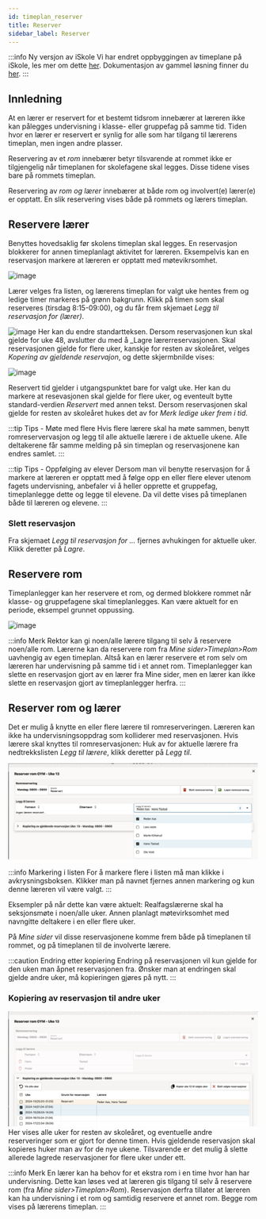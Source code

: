 ```yaml
---
id: timeplan_reserver
title: Reserver
sidebar_label: Reserver
---
```


:::info Ny versjon av iSkole
Vi har endret oppbyggingen av timeplane på iSkole, les mer om dette [her](https://dokumentasjon.iskole.net/blog/timeplan). Dokumentasjon av gammel løsning finner du [her](https://dokumentasjon.iskole.net/docs/timeplan_reserver_old). 
:::

## Innledning
At en lærer er  reservert for et bestemt tidsrom innebærer at læreren ikke kan pålegges undervisning i klasse- eller gruppefag på samme tid. Tiden hvor 
en lærer er reservert er synlig for alle som har tilgang til lærerens timeplan, men ingen andre plasser.

Reservering av et _rom_ innebærer betyr tilsvarende at rommet ikke er tilgjengelig når timeplanen for skolefagene skal legges. Disse tidene vises bare på rommets timeplan.

Reservering av _rom og lærer_ innebærer at både rom og involvert(e) lærer(e) er opptatt. En slik reservering vises både på rommets og lærers timeplan.

## Reservere lærer
Benyttes hovedsaklig før skolens timeplan skal legges. En reservasjon blokkerer for annen timeplanlagt aktivitet for læreren. Eksempelvis kan en reservasjon markere at læreren er opptatt med møtevikrsomhet.

![image](https://github.com/user-attachments/assets/faa8b3bc-18ce-4ffe-a4db-6092ba682c84)

Lærer velges fra listen, og lærerens timeplan for valgt uke hentes frem og ledige timer markeres på grønn bakgrunn. Klikk på timen som skal reserveres (tirsdag 8:15-09:00), og du får frem skjemaet _Legg til reservasjon for (lærer)_. 

![image](https://github.com/user-attachments/assets/f159ec6c-e78b-4697-a5e4-0d703b517013)
Her kan du endre standartteksen. Dersom reservasjonen kun skal gjelde for uke 48, avslutter du med å _Lagre lærerreservasjonen. Skal reservasjonen gjelde for flere uker, kanskje for resten av skoleåret, velges _Kopering av gjeldende reservajon_, og dette skjermbnilde vises:

![image](https://github.com/user-attachments/assets/3ef68971-fe4a-4615-83c3-0e427958d162)



Reservert tid gjelder i utgangspunktet bare for valgt uke. Her kan du markere at resevasjonen skal gjelde for flere uker, og eventeult bytte standard-verdien _Reservert_ med annen tekst. Dersom reservasjonen skal gjelde for resten av skoleåret hukes det av for _Merk ledige uker frem i tid_. 

:::tip Tips - Møte med flere
Hvis flere lærere skal ha møte sammen, benytt romreservervasjon og legg til alle aktuelle lærere i de aktuelle ukene. Alle deltakerene får samme melding på sin timeplan og reservasjonene kan endres samlet.
:::

:::tip Tips - Oppfølging av elever
Dersom man vil benytte reservasjon for å markere at læreren er opptatt med å følge opp en eller flere elever utenom fagets undervisning, anbefaler vi å heller opprette et gruppefag, timeplanlegge dette og legge til elevene. Da vil dette vises på timeplanen både til læreren og elevene.
:::

### Slett reservasjon
Fra skjemaet _Legg til reservasjon for ..._ fjernes avhukingen for aktuelle uker. Klikk deretter på _Lagre_.

## Reservere rom 
Timeplanlegger kan her reservere et rom, og dermed blokkere rommet når klasse- og gruppefagene skal timeplanlegges.
Kan være aktuelt for en periode, eksempel grunnet oppussing.

![image](https://github.com/BarmanHanssen/iskole/assets/80097133/e7587bc6-a3c7-4c8d-b35b-1b62b2b43339)

:::info Merk
Rektor kan gi noen/alle lærere tilgang til selv å reservere noen/alle rom. Lærerne kan da reservere rom fra _Mine sider>Timeplan>Rom_ uavhengig av egen timeplan. Altså kan en lærer reservere et rom selv om læreren har undervisning på samme tid i et annet rom. Timeplanlegger kan slette en reservasjon gjort av en lærer fra Mine sider, men en lærer kan ikke slette en reservasjon gjort av timeplanlegger herfra.
:::

## Reserver rom og lærer
Det er mulig å knytte en eller flere lærere til romreserveringen. Læreren kan ikke ha undervisningsoppdrag som kolliderer med reservasjonen. Hvis lærere skal knyttes til romreservasjonen: Huk av for aktuelle lærere fra nedtrekkslisten _Legg til lærere_, klikk deretter  på _Legg til_. 

![image](/img/tp_reservering_rom_velg_laerer.png)

:::info Markering i listen
For å markere flere i listen må man klikke i avkrysningsboksen. Klikker man på navnet fjernes annen markering og kun denne læreren vil være valgt.
:::

Eksempler på når dette kan være aktuelt: Realfagslærerne skal ha seksjonsmøte i noen/alle uker. Annen planlagt møtevirksomhet med navngitte deltakere i en eller flere uker.

På _Mine sider_ vil disse reservasjonene komme frem både på timeplanen til rommet, og på timeplanen til de involverte lærere. 

:::caution Endring etter kopiering
Endring på reservasjonen vil kun gjelde for den uken man åpnet reservasjonen fra. Ønsker man at endringen skal gjelde andre uker, må kopieringen gjøres på nytt.
:::

### Kopiering av reservasjon til andre uker
![image](/img/tp_reservering_rom_velg_uker.png)
Her vises alle uker for resten av skoleåret, og eventuelle andre reserveringer som er gjort for denne timen. Hvis gjeldende reservasjon skal kopieres huker man av for de nye ukene.
Tilsvarende er det mulig å slette allerede lagrede reservasjoner for flere uker under ett.

:::info Merk 
En lærer kan ha behov for et ekstra rom i en time hvor han har undervisning. Dette kan løses ved at læreren gis tilgang til selv å reservere rom (fra _Mine sider>Timeplan>Rom_). Reservasjon derfra tillater at læreren kan ha undervisning i et rom og samtidig reservere et annet rom. Begge rom vises på lærerens timeplan.
:::




